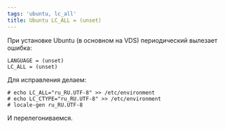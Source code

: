 ```yaml
---
tags: 'ubuntu, lc_all'
title: Ubuntu LC_ALL = (unset)
---
```


При установке Ubuntu (в основном на VDS) периодический вылезает ошибка:

    LANGUAGE = (unset)
    LC_ALL = (unset)

Для исправления делаем:

    # echo LC_ALL="ru_RU.UTF-8" >> /etc/environment
    # echo LC_CTYPE="ru_RU.UTF-8" >> /etc/environment
    # locale-gen ru_RU.UTF-8

И перелегониваемся.

